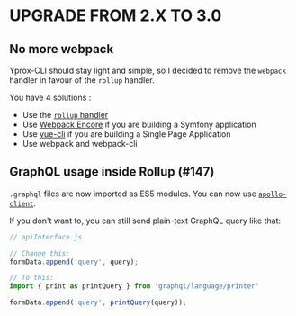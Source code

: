 # UPGRADE FROM 2.X TO 3.0

## No more webpack 

Yprox-CLI should stay light and simple, so I decided to remove the `webpack` handler in favour of the `rollup` handler.

You have 4 solutions :

- Use the [`rollup` handler](https://yprox-cli.netlify.com/handlers.html#rollup)
- Use [Webpack Encore](https://github.com/symfony/webpack-encore) if you are building a Symfony application
- Use [vue-cli](https://github.com/vuejs/vue-cli) if you are building a Single Page Application
- Use webpack and webpack-cli

## GraphQL usage inside Rollup (#147)

`.graphql` files are now imported as ES5 modules. You can now use [`apollo-client`](https://github.com/apollographql/apollo-client).

If you don't want to, you can still send plain-text GraphQL query like that:

```js
// apiInterface.js

// Change this:
formData.append('query', query);

// To this:
import { print as printQuery } from 'graphql/language/printer'

formData.append('query', printQuery(query));
```
